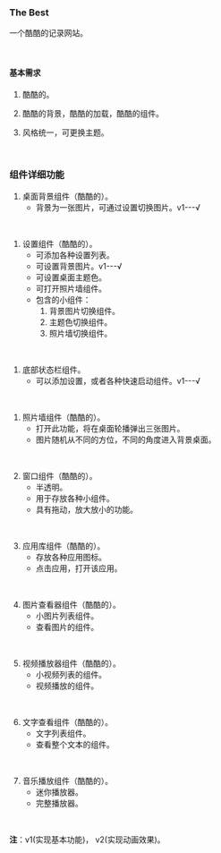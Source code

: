 ### The Best

一个酷酷的记录网站。

<br/>

#### 基本需求

1. 酷酷的。

2. 酷酷的背景，酷酷的加载，酷酷的组件。

3. 风格统一，可更换主题。

   ​<br/>





### 组件详细功能

1. 桌面背景组件（酷酷的）。
   * 背景为一张图片，可通过设置切换图片。v1---√

<br/>
   
1. 设置组件（酷酷的）。
   * 可添加各种设置列表。
   * 可设置背景图片。v1---√
   * 可设置桌面主题色。
   * 可打开照片墙组件。
   * 包含的小组件：
        1. 背景图片切换组件。
        1. 主题色切换组件。
        1. 照片墙切换组件。

<br/>

1. 底部状态栏组件。
   * 可以添加设置，或者各种快速启动组件。v1---√
  
<br/>

1. 照片墙组件（酷酷的）。
   * 打开此功能，将在桌面轮播弹出三张图片。
   * 图片随机从不同的方位，不同的角度进入背景桌面。
  
<br/>



2. 窗口组件（酷酷的）。
   * 半透明。
   * 用于存放各种小组件。
   * 具有拖动，放大放小的功能。

<br/>

3. 应用库组件（酷酷的）。
   * 存放各种应用图标。
   * 点击应用，打开该应用。

<br/>

4. 图片查看器组件（酷酷的）。
   * 小图片列表组件。
   * 查看图片的组件。

<br/>

5. 视频播放器组件（酷酷的）。
   * 小视频列表的组件。
   * 视频播放的组件。

<br/>

6. 文字查看组件（酷酷的）。
   * 文字列表组件。
   * 查看整个文本的组件。

<br/>

7. 音乐播放组件（酷酷的）。
   * 迷你播放器。
   * 完整播放器。

<br/>


**注**：v1(实现基本功能)， v2(实现动画效果)。